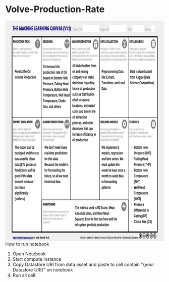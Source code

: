 # Volve-Production-Rate

<img align="left" width="1400" height="700" src="https://github.com/GitHub-Nawatech-Lab/Volve-Production-Rate/blob/c43c6c1f1e107a13decfdc80466827dd035e2a4e/Volve%20ML%20Canvas.png">


How to run notebook

1. Open Notebook
2. Start compute instance
3. Copy Datastore URI from data asset and paste to cell contain "{your Datastore URI}" on notebook
4. Run all cell